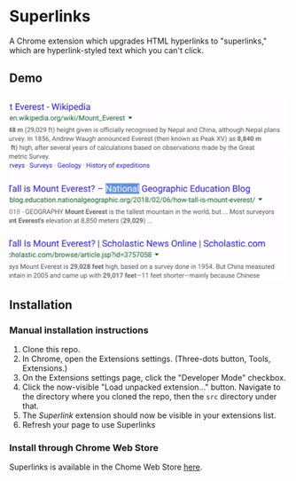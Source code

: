 # Superlinks
A Chrome extension which upgrades HTML hyperlinks to "superlinks," which are
hyperlink-styled text which you can't click.

## Demo
![Recorded demo](https://github.com/jminjie/superlink/blob/master/res/updated-demo.gif)

## Installation
### Manual installation instructions
1. Clone this repo.
2. In Chrome, open the Extensions settings. (Three-dots button, Tools,
   Extensions.)
3. On the Extensions settings page, click the "Developer Mode" checkbox.
4. Click the now-visible "Load unpacked extension…" button. Navigate to the
   directory where you cloned the repo, then the `src` directory under that.
5. The *Superlink* extension should now be visible in your extensions list.
6. Refresh your page to use Superlinks

### Install through Chrome Web Store
Superlinks is available in the Chome Web Store [here](https://chrome.google.com/webstore/detail/superlinks/ildidgmdkfaldcfogkghghkbgjkbhflm).
